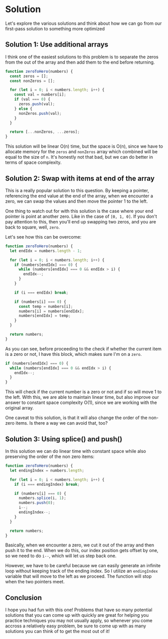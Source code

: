 # Solution

Let's explore the various solutions and think about how we can go from our first-pass solution to something more optimized

## Solution 1: Use additional arrays

I think one of the easiest solutions to this problem is to separate the zeros from the out of the array and then add them to the end before returning.

```js
function zeroToHero(numbers) {
  const zeros = [];
  const nonZeros = [];

  for (let i = 0; i < numbers.length; i++) {
    const val = numbers[i];
    if (val === 0) {
      zeros.push(val);
    } else {
      nonZeros.push(val);
    }
  }

  return [...nonZeros, ...zeros];
}
```

This solution will be linear O(n) time, but the space is O(n), since we have to allocate memory for the `zeros` and `nonZeros` array which combined will be equal to the size of `n`. It's honestly not that bad, but we can do better in terms of space complexity.

## Solution 2: Swap with items at end of the array

This is a really popular solution to this question. By keeping a pointer, referencing the end value at the end of the array, when we encounter a zero, we can swap the values and then move the pointer 1 to the left.

One thing to watch out for with this solution is the case where your end pointer is point at another zero. Like in the case of `[0, 1, 0]`. If you don't pay attention to this, then you'll end up swapping two zeros, and you are back to square, well, `zero`.

Let's see how this can be overcome:

```js
function zeroToHero(numbers) {
  let endIdx = numbers.length - 1;

  for (let i = 0; i < numbers.length; i++) {
    if (numbers[endIdx] === 0) {
      while (numbers[endIdx] === 0 && endIdx > i) {
        endIdx--;
      }
    }

    if (i === endIdx) break;

    if (numbers[i] === 0) {
      const temp = numbers[i];
      numbers[i] = numbers[endIdx];
      numbers[endIdx] = temp;
    }
  }

  return numbers;
}
```

As you can see, before proceeding to the check if whether the current item is a zero or not, I have this block, which makes sure I'm on a `zero`.

```js
if (numbers[endIdx] === 0) {
  while (numbers[endIdx] === 0 && endIdx > i) {
    endIdx--;
  }
}
```

This will check if the current number is a zero or not and if so will move 1 to the left.
With this, we are able to maintain linear time, but also improve our answer to constant space complexity O(1), since we are working with the original array.

One caveat to this solution, is that it will also change the order of the non-zero items. Is there a way we can avoid that, too?

## Solution 3: Using splice() and push()

In this solution we can do linear time with constant space while also preserving the order of the non zero items:

```js
function zeroToHero(numbers) {
  let endingIndex = numbers.length;

  for (let i = 0; i < numbers.length; i++) {
    if (i === endingIndex) break;

    if (numbers[i] === 0) {
      numbers.splice(i, 1);
      numbers.push(0);
      i--;
      endingIndex--;
    }
  }

  return numbers;
}
```

Basically, when we encounter a zero, we cut it out of the array and then push it to the end.
When we do this, our index position gets offset by one, so we need to do `i--`, which will let us step back one.

However, we have to be careful because we can easily generate an infinite loop without keeping track of the ending index. So I utilize an `endingIndex` variable that will move to the left as we proceed. The function will stop when the two pointers meet.

## Conclusion

I hope you had fun with this one! Problems that have so many potential solutions that you can come up with quickly are great for helping you practice techniques you may not usually apply, so whenever you come accross a relatively easy problem, be sure to come up with as many solutions you can think of to get the most out of it!
